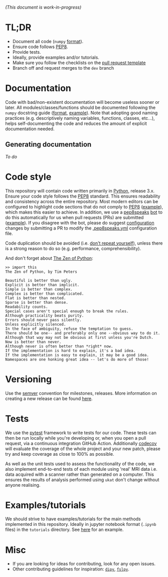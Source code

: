 *(This document is work-in-progress)*

# TL;DR
- Document all code (`numpy` [format](https://numpydoc.readthedocs.io/en/latest/format.html)).
- Ensure code follows [PEP8](https://www.python.org/dev/peps/pep-0008/).
- Provide tests.
- Ideally, provide examples and/or tutorials.
- Make sure you follow the checklists on the [pull request template](PULL_REQUEST_TEMPLATE.md)
- Branch off and request merges to the `dev` branch

# Documentation
Code with bad/non-existent documentation will become useless sooner or later. All modules/classes/functions should be documented following the `numpy` docstring guide ([format](https://numpydoc.readthedocs.io/en/latest/format.html), [example](https://numpydoc.readthedocs.io/en/latest/example.html#example)). Note that adopting good naming practices (e.g. descriptively naming variables, functions, classes, etc...), helps self-documenting the code and reduces the amount of explicit documentation needed.

## Generating documentation
*To do*

# Code style
This repository will contain code written primarily in [Python](https://www.python.org/), release 3.x. Ensure your code style follows the [PEP8](https://www.python.org/dev/peps/pep-0008/) standard. This ensures readability and consistency across the entire repository. Most modern editors can be configured to highlight code sections that do not comply to [PEP8](https://www.python.org/dev/peps/pep-0008/) ([example](https://code.visualstudio.com/docs/python/linting)), which makes this easier to achieve. In addition, we use a [pep8speaks](https://pep8speaks.com/) [bot](https://github.com/UKRIN-MAPS-PEP8SPEAKS) to do this automatically for us when pull requests (PRs) are submitted ([example](https://github.com/UKRIN-MAPS/UKRIN-MAPS/pull/11#issuecomment-620669120)). If you disagree with the bot, please do suggest [configuration](https://github.com/OrkoHunter/pep8speaks#configuration) changes by submitting a PR to modify the [.pep8speaks.yml](https://github.com/UKRIN-MAPS/UKRIN-MAPS/blob/master/.pep8speaks.yml) configuration file.

Code duplication should be avoided (i.e. [don't repeat yourself](https://en.wikipedia.org/wiki/Don%27t_repeat_yourself)), unless there is a strong reason to do so (e.g. performance, comprehensibility).

And don't forget about [The Zen of Python](https://www.python.org/dev/peps/pep-0020/):

    >> import this
    The Zen of Python, by Tim Peters

    Beautiful is better than ugly.
    Explicit is better than implicit.
    Simple is better than complex.
    Complex is better than complicated.
    Flat is better than nested.
    Sparse is better than dense.
    Readability counts.
    Special cases aren't special enough to break the rules.
    Although practicality beats purity.
    Errors should never pass silently.
    Unless explicitly silenced.
    In the face of ambiguity, refuse the temptation to guess.
    There should be one-- and preferably only one --obvious way to do it.
    Although that way may not be obvious at first unless you're Dutch.
    Now is better than never.
    Although never is often better than *right* now.
    If the implementation is hard to explain, it's a bad idea.
    If the implementation is easy to explain, it may be a good idea.
    Namespaces are one honking great idea -- let's do more of those!


# Versioning
Use the [semver](https://semver.org/) convention for milestones, releases. More information on creating a new release can 
be found [here](https://github.com/UKRIN-MAPS/ukat/wiki/Creating-a-New-Release).

# Tests
We use the [pytest](https://docs.pytest.org/) framework to write tests for our code. These tests can then be run locally 
while you're developing or, when you open a pull request, via a continuous integration GitHub Action. Additionally [codecov](https://app.codecov.io/gh/UKRIN-MAPS/ukat) will evaluate the coverage of the whole project and your new patch, please try and keep coverage as close to 100% as possible. 

As well as the unit tests used to assess the functionality of the code, we also implement end-to-end tests of each module using 'real' MRI data i.e. data acquired with a scanner rather than generated on a computer. This ensures the results of analysis performed using `ukat` don't change without anyone realising.

# Examples/tutorials
We should strive to have examples/tutorials for the main methods implemented in this repository. Ideally in jupyter notebook format (`.ipynb` files) in the `tutorials` directory. See [here](/tutorials/t2star_calculation.ipynb) for an example.

# Misc
- If you are looking for ideas for contributing, look for any open issues.
- Other contributing guidelines for inspiration: [`dipy`](https://github.com/dipy/dipy/blob/master/CONTRIBUTING.md), [`fslpy`](https://users.fmrib.ox.ac.uk/~paulmc/fsleyes/fslpy/latest/contributing.html).
